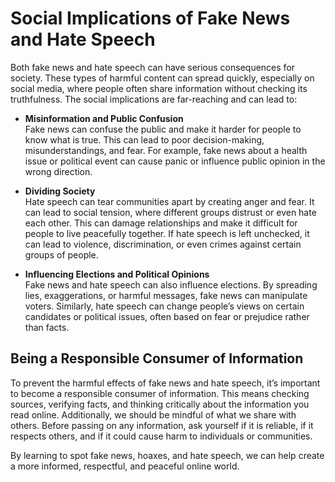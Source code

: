 # Social Implications of Fake News and Hate Speech

Both fake news and hate speech can have serious consequences for society. These types of harmful content can spread quickly, especially on social media, where people often share information without checking its truthfulness. The social implications are far-reaching and can lead to:

- **Misinformation and Public Confusion**  
   Fake news can confuse the public and make it harder for people to know what is true. This can lead to poor decision-making, misunderstandings, and fear. For example, fake news about a health issue or political event can cause panic or influence public opinion in the wrong direction.

- **Dividing Society**  
   Hate speech can tear communities apart by creating anger and fear. It can lead to social tension, where different groups distrust or even hate each other. This can damage relationships and make it difficult for people to live peacefully together. If hate speech is left unchecked, it can lead to violence, discrimination, or even crimes against certain groups of people.

- **Influencing Elections and Political Opinions**  
   Fake news and hate speech can also influence elections. By spreading lies, exaggerations, or harmful messages, fake news can manipulate voters. Similarly, hate speech can change people’s views on certain candidates or political issues, often based on fear or prejudice rather than facts.

## Being a Responsible Consumer of Information

To prevent the harmful effects of fake news and hate speech, it’s important to become a responsible consumer of information. This means checking sources, verifying facts, and thinking critically about the information you read online. Additionally, we should be mindful of what we share with others. Before passing on any information, ask yourself if it is reliable, if it respects others, and if it could cause harm to individuals or communities.

By learning to spot fake news, hoaxes, and hate speech, we can help create a more informed, respectful, and peaceful online world.